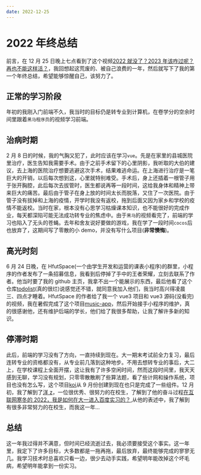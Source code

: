 ```yaml
---
date: 2022-12-25
---
```


# 2022 年终总结

前言，在 12 月 25 日晚上七点看到了这个视频[2022 就没了？2023 年该咋过呢？再也不能这样活？](https://www.bilibili.com/video/BV1wW4y1K75d)，我回想起这荒废的、被自己浪费的一年，然后就写下了我的第一个年终总结，希望能够惊醒自己，该努力了。

<!--truncate-->

## 正常的学习阶段

年初的我刚入门前端不久，我当时的目标仍是转专业到计算机，在卷学分的空余时间里跟着`黑马程序员`的视频学习前端。

## 治病时期

2 月 8 日的时候，我的气胸又犯了，此时应该在学习`vue`。先是在家里的县城医院里治疗，医生告知我需要手术。由于之前手术留下的心里阴影，我听取的大伯的建议，去上海的医院治疗想要逃避这次手术，结果难逃命运。在上海进行治疗是一笔巨大的开销，以后每次想到这，心里就特别难受。手术后，身上还插着一根管子用于张开胸腔，此后每次去拔管时，医生都说再等一段时间，这给我身体和精神上带来巨大的痛苦。最后由于管子在身上放的时间太长而脱落，又住了一次医院。由于管子没有拔掉和上海的疫情，开学时我没有返校，拖到后面又因为家乡和学校的疫情不能返校。当时在家，根本没有心思学习枯燥课本知识，也不能很好的完成作业，每天都深陷可能无法成功转专业的焦虑中。由于`黑马`的视频看完了，前端的学习也陷入了无头的苍蝇。去年和舍友说好要做的游戏，我在学了一段时间`cocos`后也放弃了，这期间写了零散的小 demo，并没有写什么项目(**非常懊悔**)。

## 高光时刻

6 月 24 日晚，在 HfutSpace(一个由学生开发和运营的课表小程序)的群里，小程序的作者发布了一条招募信息，我看到后停掉了手中的王者荣耀，立刻去联系了作者。他当时要了我的 github 主页，我拿不出一个能展示的东西，最后他看了这个仓库[todolist](https://github.com/yixiaojiu/todolist)(真的很烂)说感觉还不错，就同意我加入他们，我当时高兴得凌晨三、四点才睡着。HfutSpace 的作者给了我一个 vue3 项目和 vue3 源码(没看完)的视频，我在暑假完成了这个项目[music-app](https://github.com/yixiaojiu/music-app)，然后开始接手小程序的维护，真的很感谢他，还有维护后端的学长，他们给了我很多帮助，让我了解许多新的知识。

## 停滞时期

此后，前端的学习没有了方向，一直持续到现在。大一期末考试前全力复习，最后连转专业的资格都没有，从专业前几落到这种地步。不用去想转专业的事后，大二上，在学校课程上全面开摆，这让我有了许多空闲时间，然而这段时间里，我天天感到无聊，学习没有规划，只零零散散刷了些算法题，看了些计网和操作系统，项目也没有怎么写，这个项目[koi](https://github.com/yixiaojiu/koi)从 9 月份创建到现在也只是完成了一些组件。12 月初，我了解到了[洋 z](https://juejin.cn/user/466655448666878)，一位很优秀、很努力的在校生，了解到了他的奋斗过程[在互联网寒冬的 2022，我是如何在大一进入百度实习的？](https://www.bilibili.com/video/BV1MR4y1X7dC),从他的表述中，我了解到有很多非常努力的在校生，而我这一年...

## 总结

这一年我过得并不满意，但时间已经流逝过去，我必须要接受这个事实。这一年里，我定下了许多目标，大多数都是一拖再拖，最后放弃，最终能够完成的寥寥无几。我学习技术时总喜欢只看一边，很少去动手实践，希望明年能改掉这个坏毛病，希望明年能拿到一份实习。
